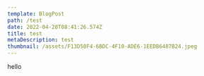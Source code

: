 ```yaml
---
template: BlogPost
path: /test
date: 2022-04-28T08:41:26.574Z
title: test
metaDescription: test
thumbnail: /assets/F13D58F4-6BDC-4F10-ADE6-1EEDB6487B24.jpeg
---
```

hello
